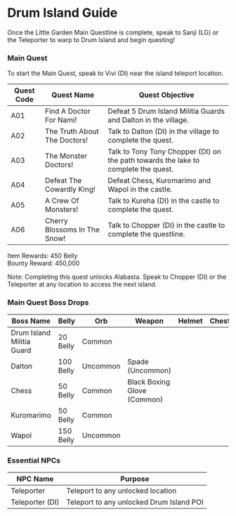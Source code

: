 # Drum Island Guide

Once the Little Garden Main Questline is complete, speak to Sanji (LG) or the Teleporter to warp to Drum Island and begin questing!

### Main Quest

To start the Main Quest, speak to Vivi (DI) near the island teleport location.

| Quest Code| Quest Name                    | Quest Objective|
|-----------|-----------                    |-----------|
| A01       | Find A Doctor For Nami!       |Defeat 5 Drum Island Militia Guards and Dalton in the village.|
| A02       | The Truth About The Doctors!  |Talk to Dalton (DI) in the village to complete the quest.|
| A03       | The Monster Doctors!          |Talk to Tony Tony Chopper (DI) on the path towards the lake to complete the quest.|
| A04       | Defeat The Cowardly King!     |Defeat Chess, Kuromarimo and Wapol in the castle.|
| A05       | A Crew Of Monsters!           |Talk to Kureha (DI) in the castle to complete the quest.|
| A06       | Cherry Blossoms In The Snow!  |Talk to Chopper (DI) in the castle to complete the questline.|

Item Rewards: 450 Belly<br>
Bounty Reward: 450,000

Note: Completing this quest unlocks Alabasta. Speak to Chopper (DI) or the Teleporter at any location to access the next island.

### Main Quest Boss Drops

| Boss Name                 | Belly      | Orb      | Weapon                     | Helmet    | Chestplate | Leggings  | Boots     | Other           |
|-----------                |----------- |----------|-----------                 |-----------|----------- |-----------|-----------|-----------      |
| Drum Island Militia Guard | 20 Belly   | Common   |                            |           |            |           |           |                 |
| Dalton                    | 100 Belly  | Uncommon | Spade (Uncommon)           |           |            |           |           | Bison Fragment  |
| Chess                     | 50 Belly   | Common   | Black Boxing Glove (Common)|           |            |           |           |                 |
| Kuromarimo                | 50 Belly   | Common   |                            |           |            |           |           |                 |
| Wapol                     | 150 Belly  | Uncommon |                            |           |            |           |           | Baku Fragment   |


### Essential NPCs

| NPC Name         | Purpose                                    |
|-------------     |-----------                                 |
| Teleporter       | Teleport to any unlocked location          |
| Teleporter (DI)  | Teleport to any unlocked Drum Island POI   |